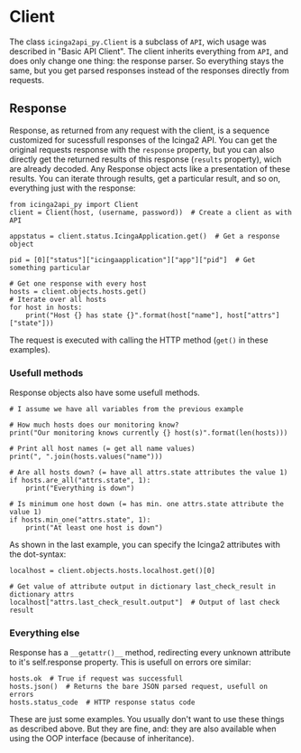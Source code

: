 # Client
The class `icinga2api_py.Client` is a subclass of `API`, wich usage was described in "Basic API Client". The client
inherits everything from `API`, and does only change one thing: the response parser.
So everything stays the same, but you get parsed responses instead of the responses directly from requests.

## Response
Response, as returned from any request with the client, is a sequence customized for sucessfull responses of the
Icinga2 API. You can get the original requests response with the `response` property, but you can also directly get the
returned results of this response (`results` property), wich are already decoded.
Any Response object acts like a presentation of these results. You can iterate through results, get a particular result,
and so on, everything just with the response:
```
from icinga2api_py import Client
client = Client(host, (username, password))  # Create a client as with API

appstatus = client.status.IcingaApplication.get()  # Get a response object

pid = [0]["status"]["icingaapplication"]["app"]["pid"]  # Get something particular

# Get one response with every host
hosts = client.objects.hosts.get()
# Iterate over all hosts
for host in hosts:
    print("Host {} has state {}".format(host["name"], host["attrs"]["state"]))
```

The request is executed with calling the HTTP method (`get()` in these examples).

### Usefull methods
Response objects also have some usefull methods.

```
# I assume we have all variables from the previous example

# How much hosts does our monitoring know?
print("Our monitoring knows currently {} host(s)".format(len(hosts)))

# Print all host names (= get all name values)
print(", ".join(hosts.values("name")))

# Are all hosts down? (= have all attrs.state attributes the value 1)
if hosts.are_all("attrs.state", 1):
    print("Everything is down")

# Is minimum one host down (= has min. one attrs.state attribute the value 1)
if hosts.min_one("attrs.state", 1):
    print("At least one host is down")
```

As shown in the last example, you can specify the Icinga2 attributes with the dot-syntax:
```
localhost = client.objects.hosts.localhost.get()[0]

# Get value of attribute output in dictionary last_check_result in dictionary attrs
localhost["attrs.last_check_result.output"]  # Output of last check result
```

### Everything else
Response has a `__getattr()__` method, redirecting every unknown attribute to it's self.response property. This is
usefull on errors ore similar:
```
hosts.ok  # True if request was successfull
hosts.json()  # Returns the bare JSON parsed request, usefull on errors
hosts.status_code  # HTTP response status code
```

These are just some examples. You usually don't want to use these things as described above. But they are
fine, and: they are also available when using the OOP interface (because of inheritance).
